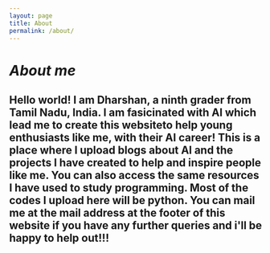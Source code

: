 ```yaml
---
layout: page
title: About
permalink: /about/
---
```

# ***About me***
## Hello world! I am Dharshan, a ninth grader from Tamil Nadu, India. I am fasicinated with AI which lead me to create this websiteto help young enthusiasts like me, with their AI career! This is a place where I upload blogs about AI and the projects I have created to help and inspire people like me. You can also access the same resources I have used to study programming. Most of the codes I upload here will be python. You can mail me at the mail address at the footer of this website if you have any further queries and i'll be happy to help out!!!